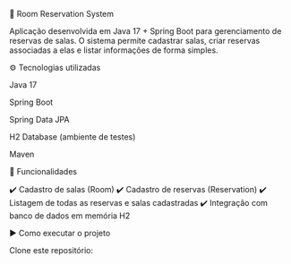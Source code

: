 📅 Room Reservation System

Aplicação desenvolvida em Java 17 + Spring Boot para gerenciamento de reservas de salas.
O sistema permite cadastrar salas, criar reservas associadas a elas e listar informações de forma simples.

⚙️ Tecnologias utilizadas

Java 17

Spring Boot

Spring Data JPA

H2 Database (ambiente de testes)

Maven

📌 Funcionalidades

✔️ Cadastro de salas (Room)
✔️ Cadastro de reservas (Reservation)
✔️ Listagem de todas as reservas e salas cadastradas
✔️ Integração com banco de dados em memória H2

▶️ Como executar o projeto

Clone este repositório: